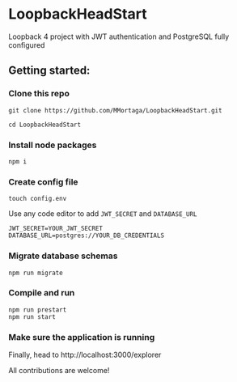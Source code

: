 # LoopbackHeadStart
Loopback 4 project with JWT authentication and PostgreSQL fully configured


## Getting started:

### Clone this repo
```
git clone https://github.com/MMortaga/LoopbackHeadStart.git

cd LoopbackHeadStart
```

### Install node packages
```
npm i
```

### Create config file
```
touch config.env
```

Use any code editor to add `JWT_SECRET` and `DATABASE_URL`

```
JWT_SECRET=YOUR_JWT_SECRET
DATABASE_URL=postgres://YOUR_DB_CREDENTIALS
```

### Migrate database schemas

```
npm run migrate
```

### Compile and run
```
npm run prestart
npm run start
```

### Make sure the application is running
Finally, head to http://localhost:3000/explorer

All contributions are welcome!
